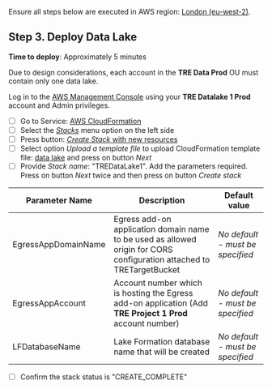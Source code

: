Ensure all steps below are executed in AWS region: [London (eu-west-2)](https://eu-west-2.console.aws.amazon.com/).

## Step 3. Deploy Data Lake

**Time to deploy**: Approximately 5 minutes

Due to design considerations, each account in the **TRE Data Prod** OU must contain only one data lake.

Log in to the [AWS Management Console](https://console.aws.amazon.com/) using your **TRE Datalake 1 Prod** account and Admin privileges.

- [ ] Go to Service: [AWS CloudFormation](https://eu-west-2.console.aws.amazon.com/cloudformation/home?region=eu-west-2#/)
- [ ] Select the [*Stacks*](https://eu-west-2.console.aws.amazon.com/cloudformation/home?region=eu-west-2#/stacks) menu option on the left side
- [ ] Press button: [*Create Stack* with new resources](https://eu-west-2.console.aws.amazon.com/cloudformation/home?region=eu-west-2#/stacks/create/template)
- [ ] Select option *Upload a template file* to upload CloudFormation template file: [data lake](../../src/data_lake/DataLake-Cfn.yaml) and press on button *Next*
- [ ] Provide *Stack name*: "TREDataLake1". Add the parameters required. Press on button *Next* twice and then press on button *Create stack*

|Parameter Name|Description|Default value|
|-----------------|-----------|-------------|
|EgressAppDomainName|Egress add-on application domain name to be used as allowed origin for CORS configuration attached to TRETargetBucket|*No default - must be specified*|
|EgressAppAccount|Account number which is hosting the Egress add-on application (Add **TRE Project 1 Prod** account number)|*No default - must be specified*|
|LFDatabaseName|Lake Formation database name that will be created|*No default - must be specified*|

- [ ] Confirm the stack status is "CREATE_COMPLETE"
